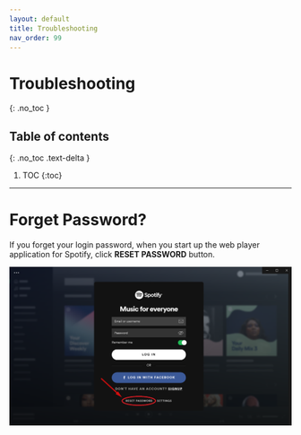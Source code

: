 ```yaml
---
layout: default
title: Troubleshooting
nav_order: 99
---
```


# Troubleshooting
{: .no_toc }

## Table of contents
{: .no_toc .text-delta }

1. TOC
{:toc}

---

# Forget Password?

If you forget your login password, when you start up the web player application for Spotify, click **RESET PASSWORD** button.  

![ResetPassword](assets/images/Reset_password.png?raw=true)

